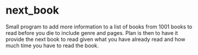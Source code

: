 # next_book

Small program to add more information to a list of books from 1001 books to read before you die to include genre and pages. Plan is then to have it provide the next book to read given what you have already read and how much time you have to read the book.
